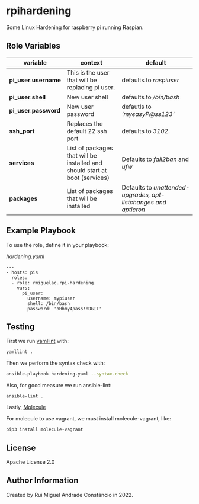 rpihardening
=========

Some Linux Hardening for raspberry pi running Raspian.

**Role Variables**
--------------

| variable                 | context                                                                     | default                                                         |
| ------------------------ | --------------------------------------------------------------------------- | --------------------------------------------------------------- |
| **pi_user**.**username** | This is the user that will be replacing pi user.                            | defaults to _raspiuser_                                         |
| **pi_user**.**shell**    | New user shell                                                              | defaults to _/bin/bash_                                         |
| **pi_user**.**password** | New user password                                                           | defautls to _'myeasyP@ss123'_                                   |
| **ssh_port**             | Replaces the default 22 ssh port                                            | defaults to _3102_.                                             |
| **services**             | List of packages that will be installed and should start at boot (services) | Defaults to _fail2ban_ and _ufw_                                |
| **packages**             | List of packages that will be installed                                     | Defaults to _unattended-upgrades, apt-listchanges and apticron_ |

**Example Playbook**
----------------

To use the role, define it in your playbook:

_hardening.yaml_

```
---
- hosts: pis
  roles:
  - role: rmiguelac.rpi-hardening
    vars:
      pi_user:
        username: mypiuser
        shell: /bin/bash
        password: 'oHhmy4pass!nDGIT'
```

**Testing**
-------

First we run [yamllint](https://yamllint.readthedocs.io/en/stable/) with:

```bash
yamllint .
```

Then we perform the syntax check with:

```bash
ansible-playbook hardening.yaml --syntax-check
```

Also, for good measure we run ansible-lint:

```
ansible-lint .
```

Lastly, [Molecule](https://molecule.readthedocs.io/en/latest/)

For molecule to use vagrant, we must install molecule-vagrant, like:

```
pip3 install molecule-vagrant
```

**License**
-------

Apache License 2.0

**Author Information**
------------------

Created by Rui Miguel Andrade Constâncio in 2022.
